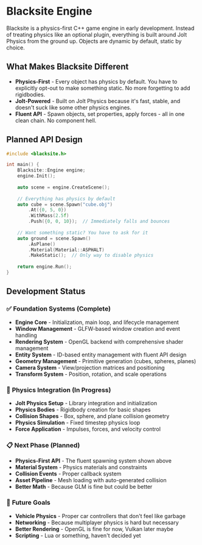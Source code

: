 # Blacksite Engine

Blacksite is a physics-first C++ game engine in early development. Instead of treating physics like an optional plugin, everything is built around Jolt Physics from the ground up. Objects are dynamic by default, static by choice.

## What Makes Blacksite Different
* **Physics-First** - Every object has physics by default. You have to explicitly opt-out to make something static. No more forgetting to add rigidbodies.
* **Jolt-Powered** - Built on Jolt Physics because it's fast, stable, and doesn't suck like some other physics engines.
* **Fluent API** - Spawn objects, set properties, apply forces - all in one clean chain. No component hell.

## Planned API Design

```cpp
#include <blacksite.h>

int main() {
    Blacksite::Engine engine;
    engine.Init();
    
    auto scene = engine.CreateScene();
    
    // Everything has physics by default
    auto cube = scene.Spawn("cube.obj")
        .At({0, 5, 0})
        .WithMass(2.5f)
        .Push({0, 0, 10});  // Immediately falls and bounces
    
    // Want something static? You have to ask for it
    auto ground = scene.Spawn()
        .AsPlane()
        .Material(Material::ASPHALT)
        .MakeStatic();  // Only way to disable physics
    
    return engine.Run();
}
```

## Development Status

### ✅ **Foundation Systems (Complete)**
- **Engine Core** - Initialization, main loop, and lifecycle management
- **Window Management** - GLFW-based window creation and event handling
- **Rendering System** - OpenGL backend with comprehensive shader management
- **Entity System** - ID-based entity management with fluent API design
- **Geometry Management** - Primitive generation (cubes, spheres, planes)
- **Camera System** - View/projection matrices and positioning
- **Transform System** - Position, rotation, and scale operations

### 🚧 **Physics Integration (In Progress)**
- **Jolt Physics Setup** - Library integration and initialization
- **Physics Bodies** - Rigidbody creation for basic shapes
- **Collision Shapes** - Box, sphere, and plane collision geometry
- **Physics Simulation** - Fixed timestep physics loop
- **Force Application** - Impulses, forces, and velocity control

### 📋 **Next Phase (Planned)**
- **Physics-First API** - The fluent spawning system shown above
- **Material System** - Physics materials and constraints
- **Collision Events** - Proper callback system
- **Asset Pipeline** - Mesh loading with auto-generated collision
- **Better Math** - Because GLM is fine but could be better

### 🎯 **Future Goals**
- **Vehicle Physics** - Proper car controllers that don't feel like garbage
- **Networking** - Because multiplayer physics is hard but necessary
- **Better Rendering** - OpenGL is fine for now, Vulkan later maybe
- **Scripting** - Lua or something, haven't decided yet